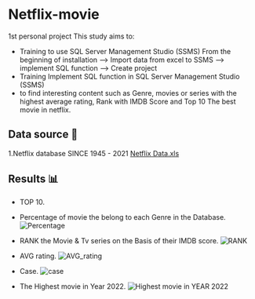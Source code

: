 # Netflix-movie
1st personal project
This study aims to:

- Training to use SQL Server Management Studio (SSMS) From the beginning of installation --> Import data from excel to SSMS --> implement SQL function --> Create project 
- Training Implement SQL function in SQL Server Management Studio (SSMS) 
- to find interesting content such as Genre, movies or series with the highest average rating, Rank with IMDB Score and Top 10 The best movie in netflix.

## Data source 📁

1.Netflix database SINCE 1945 - 2021 [Netflix Data.xls](https://github.com/kwatcharapong2543/Netflix-movie/files/14229613/Netflix.Data.xls)

## Results 📊

- TOP 10.


- Percentage of movie the belong to each Genre in the Database.
![Percentage](https://github.com/kwatcharapong2543/Netflix-movie/assets/158846091/03fdb9f3-cc0c-4e4c-8a2b-1b6c8529fca4)

- RANK the Movie & Tv series on the Basis of their IMDB score.
![RANK](https://github.com/kwatcharapong2543/Netflix-movie/assets/158846091/5c63496c-746e-4eeb-9db1-87a453777d9e)

- AVG rating.
![AVG_rating](https://github.com/kwatcharapong2543/Netflix-movie/assets/158846091/f26ec261-9a30-4167-b531-5232c3889f54)

- Case.
![case](https://github.com/kwatcharapong2543/Netflix-movie/assets/158846091/4adf4f00-6c3e-4c3b-a170-9d3a588fe7d9)

- The Highest movie in Year 2022.
![Highest movie in YEAR 2022](https://github.com/kwatcharapong2543/Netflix-movie/assets/158846091/a2dedb73-490e-40dd-afec-efe1fa8a6a03)


